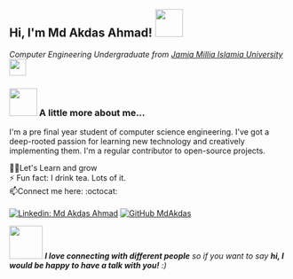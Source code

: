 <h2> Hi, I'm Md Akdas Ahmad! <img src="https://media.giphy.com/media/mGcNjsfWAjY5AEZNw6/giphy.gif" width="50"></h2>

<p><em>Computer Engineering Undergraduate from <a href="https://www.jmi.ac.in/">Jamia Millia Islamia University   </a><img src="https://media.giphy.com/media/fYSnHlufseco8Fh93Z/giphy.gif" width="30"></br>
</em></p>

### <img src="https://media.giphy.com/media/VgCDAzcKvsR6OM0uWg/giphy.gif" width="50"> A little more about me...  
I'm a pre final year student of computer science engineering. I've got
a deep-rooted passion for learning new technology and creatively
implementing them. I'm a regular contributor to open-source projects.
<!--
**MdAkdas/MdAkdas** is a ✨ _special_ ✨ repository because its `README.md` (this file) appears on your GitHub profile.
-->

👨‍💻Let's Learn and grow<br />
⚡ Fun fact: I drink tea. Lots of it. <br />
📫Connect me here:  :octocat: <br />
 <br />
[![Linkedin: Md Akdas Ahmad](https://img.shields.io/badge/-MdAkdasAhmad-blue?style=flat-square&logo=Linkedin&logoColor=white&link=https://www.linkedin.com/in/md-akdas-ahmad-301925174/)](https://www.linkedin.com/in/md-akdas-ahmad-301925174/) 
[![GitHub MdAkdas](https://img.shields.io/github/followers/MdAkdas?label=follow&style=social)](https://github.com/MdAkdas)


<img src="https://media.giphy.com/media/LnQjpWaON8nhr21vNW/giphy.gif" width="60"> <em><b>I love connecting with different people</b> so if you want to say <b>hi, I would be happy to have a talk with you!</b> :)</em>
